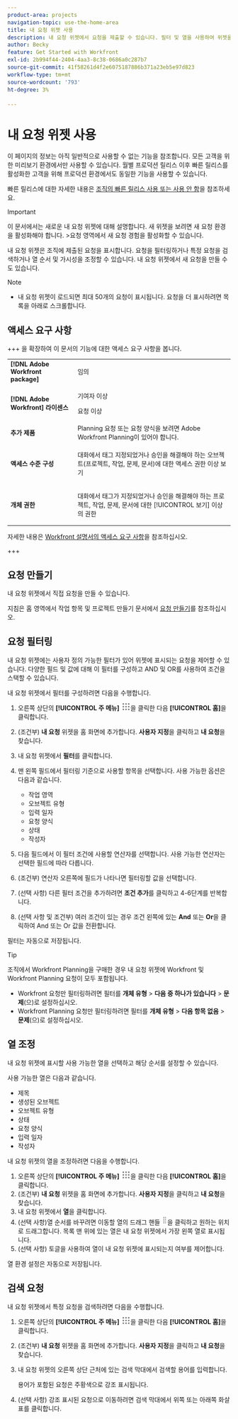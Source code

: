 ```yaml
---
product-area: projects
navigation-topic: use-the-home-area
title: 내 요청 위젯 사용
description: 내 요청 위젯에서 요청을 제출할 수 있습니다. 필터 및 열을 사용하여 위젯을 사용자 정의할 수도 있습니다.
author: Becky
feature: Get Started with Workfront
exl-id: 2b994f44-2404-4aa3-8c38-0686a0c287b7
source-git-commit: 41f58261d4f2e6075187886b371a23eb5e97d823
workflow-type: tm+mt
source-wordcount: '793'
ht-degree: 3%

---
```


# 내 요청 위젯 사용

<span class="preview">이 페이지의 정보는 아직 일반적으로 사용할 수 없는 기능을 참조합니다. 모든 고객을 위한 미리보기 환경에서만 사용할 수 있습니다. 월별 프로덕션 릴리스 이후 빠른 릴리스를 활성화한 고객을 위해 프로덕션 환경에서도 동일한 기능을 사용할 수 있습니다. </span>

<span class="preview">빠른 릴리스에 대한 자세한 내용은 [조직의 빠른 릴리스 사용 또는 사용 안 함](/help/quicksilver/administration-and-setup/set-up-workfront/configure-system-defaults/enable-fast-release-process.md)을 참조하세요.

>[!IMPORTANT]
>
>이 문서에서는 새로운 내 요청 위젯에 대해 설명합니다. 새 위젯을 보려면 새 요청 환경을 활성화해야 합니다.
>&#x200B;>요청 영역에서 새 요청 경험을 활성화할 수 있습니다.

내 요청 위젯은 조직에 제출된 요청을 표시합니다. 요청을 필터링하거나 특정 요청을 검색하거나 열 순서 및 가시성을 조정할 수 있습니다. 내 요청 위젯에서 새 요청을 만들 수도 있습니다.

>[!NOTE]
>
>* 내 요청 위젯이 로드되면 최대 50개의 요청이 표시됩니다. 요청을 더 표시하려면 목록을 아래로 스크롤합니다.

## 액세스 요구 사항

+++ 을 확장하여 이 문서의 기능에 대한 액세스 요구 사항을 봅니다.

<table style="table-layout:auto"> 
 <col> 
 <col> 
 <tbody> 
  <tr> 
   <td role="rowheader"><strong>[!DNL Adobe Workfront package]</strong></td> 
   <td> <p>임의</p> </td> 
  </tr> 
  <tr> 
   <td role="rowheader"><strong>[!DNL Adobe Workfront] 라이센스</strong></td> 
   <td> <p>기여자 이상</p>
   <p>요청 이상</p> </td> 
  </tr> 
  <tr> 
    <tr> 
   <td role="rowheader"><strong>추가 제품</strong></td> 
   <td> Planning 요청 또는 요청 양식을 보려면 Adobe Workfront Planning이 있어야 합니다.</td> 
  </tr> 
   <td role="rowheader"><strong>액세스 수준 구성</strong></td> 
   <td> <p>대화에서 태그 지정되었거나 승인을 해결해야 하는 오브젝트(프로젝트, 작업, 문제, 문서)에 대한 액세스 권한 이상 보기</p> </td> 
  </tr> 
  <tr> 
   <td role="rowheader"><strong>개체 권한</strong></td> 
   <td> <p>대화에서 태그가 지정되었거나 승인을 해결해야 하는 프로젝트, 작업, 문제, 문서에 대한 [!UICONTROL 보기] 이상의 권한</p> </td> 
  </tr> 
 </tbody> 
</table>

자세한 내용은 [Workfront 설명서의 액세스 요구 사항](/help/quicksilver/administration-and-setup/add-users/access-levels-and-object-permissions/access-level-requirements-in-documentation.md)을 참조하십시오.

+++

## 요청 만들기

내 요청 위젯에서 직접 요청을 만들 수 있습니다.

지침은 홈 영역에서 작업 항목 및 프로젝트 만들기 문서에서 [요청 만들기](/help/quicksilver/workfront-basics/using-home/using-the-home-area/create-work-items-in-home.md#create-a-request)를 참조하십시오.

## 요청 필터링

내 요청 위젯에는 사용자 정의 가능한 필터가 있어 위젯에 표시되는 요청을 제어할 수 있습니다. 다양한 필드 및 값에 대해 이 필터를 구성하고 AND 및 OR를 사용하여 조건을 스택할 수 있습니다.

내 요청 위젯에서 필터를 구성하려면 다음을 수행합니다.

1. 오른쪽 상단의 **[!UICONTROL 주 메뉴]** ![주 메뉴 아이콘](assets/main-menu-icon.png)을 클릭한 다음 **[!UICONTROL 홈]**&#x200B;을 클릭합니다.
1. (조건부) **내 요청** 위젯을 홈 화면에 추가합니다. **사용자 지정**&#x200B;을 클릭하고 **내 요청**&#x200B;을 찾습니다.
1. 내 요청 위젯에서 **필터**&#x200B;를 클릭합니다.
1. 맨 왼쪽 필드에서 필터링 기준으로 사용할 항목을 선택합니다. 사용 가능한 옵션은 다음과 같습니다.

   * 작업 영역
   * 오브젝트 유형
   * 입력 일자
   * 요청 양식
   * 상태
   * 작성자

1. 다음 필드에서 이 필터 조건에 사용할 연산자를 선택합니다. 사용 가능한 연산자는 선택한 필드에 따라 다릅니다.
1. (조건부) 연산자 오른쪽에 필드가 나타나면 필터링할 값을 선택합니다.
1. (선택 사항) 다른 필터 조건을 추가하려면 **조건 추가**&#x200B;를 클릭하고 4-6단계를 반복합니다.
1. (선택 사항 및 조건부) 여러 조건이 있는 경우 조건 왼쪽에 있는 **And** 또는 **Or**&#x200B;을 클릭하여 And 또는 Or 값을 전환합니다.

필터는 자동으로 저장됩니다.

>[!TIP]
>
>조직에서 Workfront Planning을 구매한 경우 내 요청 위젯에 Workfront 및 Workfront Planning 요청이 모두 포함됩니다.
> 
>* Workfront 요청만 필터링하려면 필터를 **개체 유형** > **다음 중 하나가 있습니다** > **문제**(으)로 설정하십시오.
>* Workfront Planning 요청만 필터링하려면 필터를 **개체 유형** > **다음 항목 없음** > **문제**(으)로 설정하십시오.

## 열 조정

내 요청 위젯에 표시할 사용 가능한 열을 선택하고 해당 순서를 설정할 수 있습니다.

사용 가능한 열은 다음과 같습니다.

* 제목
* 생성된 오브젝트
* 오브젝트 유형
* 상태
* 요청 양식
* 입력 일자
* 작성자

내 요청 위젯의 열을 조정하려면 다음을 수행합니다.

1. 오른쪽 상단의 **[!UICONTROL 주 메뉴]** ![주 메뉴 아이콘](assets/main-menu-icon.png)을 클릭한 다음 **[!UICONTROL 홈]**&#x200B;을 클릭합니다.
1. (조건부) **내 요청** 위젯을 홈 화면에 추가합니다. **사용자 지정**&#x200B;을 클릭하고 **내 요청**&#x200B;을 찾습니다.
1. 내 요청 위젯에서 **열**&#x200B;을 클릭합니다.
1. (선택 사항)열 순서를 바꾸려면 이동할 열의 드래그 핸들 ![드래그 핸들](assets/drag-handle.png)을 클릭하고 원하는 위치로 드래그합니다. 목록 맨 위에 있는 열은 내 요청 위젯에서 가장 왼쪽 열로 표시됩니다.
1. (선택 사항) 토글을 사용하여 열이 내 요청 위젯에 표시되는지 여부를 제어합니다.

열 환경 설정은 자동으로 저장됩니다.

## 검색 요청

내 요청 위젯에서 특정 요청을 검색하려면 다음을 수행합니다.

1. 오른쪽 상단의 **[!UICONTROL 주 메뉴]** ![주 메뉴 아이콘](assets/main-menu-icon.png)을 클릭한 다음 **[!UICONTROL 홈]**&#x200B;을 클릭합니다.
1. (조건부) **내 요청** 위젯을 홈 화면에 추가합니다. **사용자 지정**&#x200B;을 클릭하고 **내 요청**&#x200B;을 찾습니다.
1. 내 요청 위젯의 오른쪽 상단 근처에 있는 검색 막대에서 검색할 용어를 입력합니다.

   용어가 포함된 요청은 주황색으로 강조 표시됩니다.

1. (선택 사항) 강조 표시된 요청으로 이동하려면 검색 막대에서 위쪽 또는 아래쪽 화살표를 클릭합니다.
